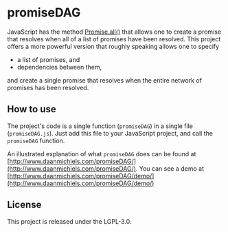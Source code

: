 # promiseDAG

JavaScript has the method [Promise.all()](https://developer.mozilla.org/en-US/docs/Web/JavaScript/Reference/Global_Objects/Promise/all)
that allows one to create a promise that resolves when all of a list of promises have been resolved.
This project offers a more powerful version that roughly speaking allows one to specify

- a list of promises, and
- dependencies between them,

and create a single promise that resolves when the entire network of promises has been resolved.

## How to use

The project's code is a single function (`promiseDAG`) in a single file (`promiseDAG.js`).
Just add this file to your JavaScript project, and call the `promiseDAG` function.

An illustrated explanation of what `promiseDAG` does can be found at [http://www.daanmichiels.com/promiseDAG/](http://www.daanmichiels.com/promiseDAG/).
You can see a demo at [http://www.daanmichiels.com/promiseDAG/demo/](http://www.daanmichiels.com/promiseDAG/demo/)

## License

This project is released under the LGPL-3.0.
